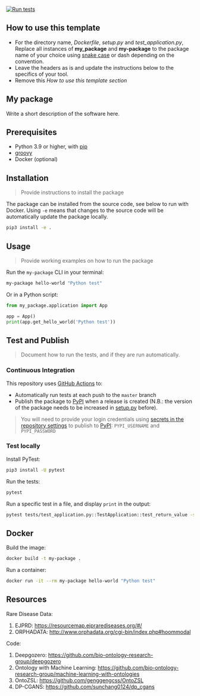 [![Run tests](https://github.com/MaastrichtU-IDS/python-template/workflows/Run%20tests/badge.svg)](https://github.com/MaastrichtU-IDS/python-template/actions?query=workflow%3A%22Run+tests%22)

## How to use this template

* For the directory name, *Dockerfile*, *setup.py* and *test_application.py*, Replace all instances of **my_package** and **my-package** to the package name of your choice using [snake case](https://en.wikipedia.org/wiki/Snake_case) or dash depending on the convention.
* Leave the headers as is and update the instructions below to the specifics of your tool.
* Remove this *How to use this template section*

## My package

Write a short description of the software here.

## Prerequisites

* Python 3.9 or higher, with [pip](https://pip.pypa.io/en/stable/)
* [groovy](https://groovy.apache.org/index.html)
* Docker (optional)

## Installation

> Provide instructions to install the package

The package can be installed from the source code, see below to run with Docker. Using `-e` means that changes to the source code will be automatically update the package locally.

```bash
pip3 install -e .
```

## Usage

> Provide working examples on how to run the package

Run the `my-package` CLI in your terminal:

```bash
my-package hello-world "Python test"
```
Or in a Python script:

```python
from my_package.application import App

app = App()
print(app.get_hello_world('Python test'))
```

## Test and Publish

> Document how to run the tests, and if they are run automatically.

### Continuous Integration

This repository uses [GitHub Actions](/actions) to:

* Automatically run tests at each push to the `master` branch
* Publish the package to [PyPI](https://pypi.org) when a release is created (N.B.: the version of the package needs to be increased in [setup.py](/blob/master/setup.py#L6) before).

> You will need to provide your login credentials using [secrets in the repository settings](/settings/secrets) to publish to [PyPI](https://pypi.org): `PYPI_USERNAME` and `PYPI_PASSWORD`

### Test locally

Install PyTest:

```bash
pip3 install -U pytest
```

Run the tests:

```bash
pytest
```

Run a specific test in a file, and display `print` in the output:

```bash
pytest tests/test_application.py::TestApplication::test_return_value -s
```

## Docker

Build the image:

```bash
docker build -t my-package .
```

Run a container:

```bash
docker run -it --rm my-package hello-world "Python test"
```

## Resources
Rare Disease Data:
1. EJPRD: https://resourcemap.ejprarediseases.org/#/
2. ORPHADATA: http://www.orphadata.org/cgi-bin/index.php#hoommodal

Code:
1. Deepgozero: https://github.com/bio-ontology-research-group/deepgozero
2. Ontology with Machine Learning: https://github.com/bio-ontology-research-group/machine-learning-with-ontologies
3. OntoZSL: https://github.com/genggengcss/OntoZSL
4. DP-CGANS: https://github.com/sunchang0124/dp_cgans

